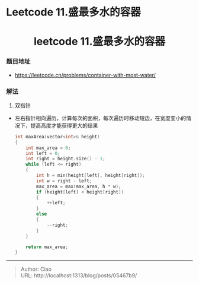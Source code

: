 # Leetcode 11.盛最多水的容器


<!--more-->

<h1 align="center">leetcode 11.盛最多水的容器</h1>

### 题目地址
  * https://leetcode.cn/problems/container-with-most-water/

### 解法
  1. 双指针
  * 左右指针相向遍历，计算每次的面积，每次遍历时移动短边，在宽度变小的情况下，提高高度才能获得更大的结果
    ```C++
    int maxArea(vector<int>& height) 
    {
        int max_area = 0;
        int left = 0;
        int right = height.size() - 1;
        while (left <= right)
        {
            int h = min(height[left], height[right]);
            int w = right - left;
            max_area = max(max_area, h * w);
            if (height[left] < height[right])
            {
                ++left;
            }
            else
            {
                --right;
            }
        }

        return max_area;
    }
    ```


---

> Author: Ciao  
> URL: http://localhost:1313/blog/posts/05467b9/  

